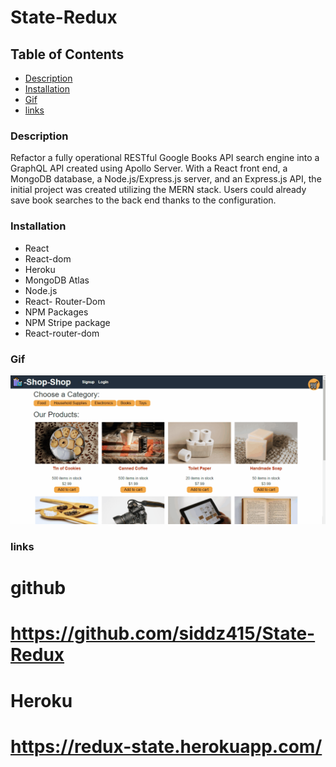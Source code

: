 # State-Redux

## Table of Contents
* [Description](#description)
* [Installation](#installation)
* [Gif](#Gif)
* [links](#links)


### Description
Refactor a fully operational RESTful Google Books API search engine into a GraphQL API created using Apollo Server. With a React front end, a MongoDB database, a Node.js/Express.js server, and an Express.js API, the initial project was created utilizing the MERN stack. Users could already save book searches to the back end thanks to the configuration.


### Installation
* React
* React-dom
* Heroku
* MongoDB Atlas
* Node.js
* React- Router-Dom
* NPM Packages
* NPM Stripe package
* React-router-dom


### Gif
![](./Assets/22-state-homework-demo-01.gif)

### links
# github
# https://github.com/siddz415/State-Redux

# Heroku
# https://redux-state.herokuapp.com/
